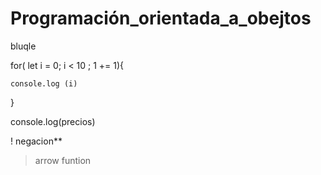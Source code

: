 # Programación_orientada_a_obejtos

bluqle

for( let i = 0; i < 10 ; 1 += 1){

    console.log (i)

}

console.log(precios)

! negacion**


> arrow funtion